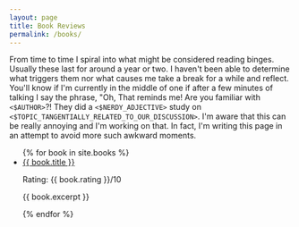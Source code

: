```yaml
---
layout: page
title: Book Reviews
permalink: /books/
---
```


From time to time I spiral into what might be considered reading binges.
Usually these last for around a year or two.  I haven't been able to determine
what triggers them nor what causes me take a break for a while and reflect.
You'll know if I'm currently in the middle of one if after a few minutes of
talking I say the phrase, "Oh, That reminds me!  Are you familiar with
``<$AUTHOR>``?!  They did a ``<$NERDY_ADJECTIVE>`` study on
``<$TOPIC_TANGENTIALLY_RELATED_TO_OUR_DISCUSSION>``.  I'm aware that this can
be really annoying and I'm working on that.  In fact, I'm writing this page in
an attempt to avoid more such awkward moments.

<ul>
  {% for book in site.books %}
    <li>
      <a href="{{ book.url }}">{{ book.title }}</a>
      <p>Rating: {{ book.rating }}/10</p>
      <p>{{ book.excerpt }}</p>
    </li>
  {% endfor %}
</ul>
